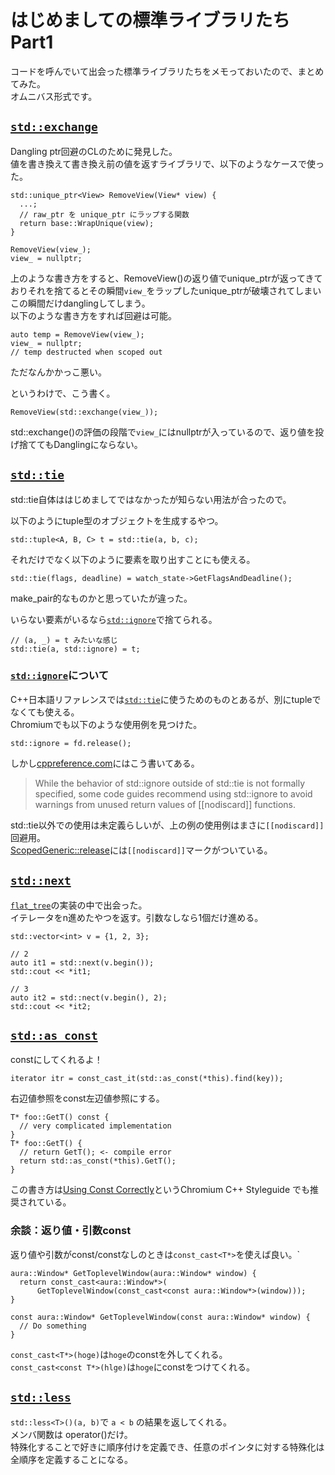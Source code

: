# はじめましての標準ライブラリたち Part1

コードを呼んでいて出会った標準ライブラリたちをメモっておいたので、まとめてみた。  
オムニバス形式です。

## [`std::exchange`](https://cpprefjp.github.io/reference/utility/exchange.html)
Dangling ptr回避のCLのために発見した。  
値を書き換えて書き換え前の値を返すライブラリで、以下のようなケースで使った。

```cpp=
std::unique_ptr<View> RemoveView(View* view) {
  ...;
  // raw_ptr を unique_ptr にラップする関数
  return base::WrapUnique(view);
}

RemoveView(view_);
view_ = nullptr;
```

上のような書き方をすると、RemoveView()の返り値でunique_ptrが返ってきておりそれを捨てるとその瞬間`view_`をラップしたunique_ptrが破壊されてしまいこの瞬間だけdanglingしてしまう。  
以下のような書き方をすれば回避は可能。  
```cpp=
auto temp = RemoveView(view_);
view_ = nullptr;
// temp destructed when scoped out
```
ただなんかかっこ悪い。  

というわけで、こう書く。
```cpp=
RemoveView(std::exchange(view_));
```
std::exchange()の評価の段階で`view_`にはnullptrが入っているので、返り値を投げ捨ててもDanglingにならない。  

## [`std::tie`](https://cpprefjp.github.io/reference/tuple/tie.html)
std::tie自体ははじめましてではなかったが知らない用法が合ったので。  

以下のようにtuple型のオブジェクトを生成するやつ。
```cpp=
std::tuple<A, B, C> t = std::tie(a, b, c);
```

それだけでなく以下のように要素を取り出すことにも使える。

```cpp=
std::tie(flags, deadline) = watch_state->GetFlagsAndDeadline();
```
make_pair的なものかと思っていたが違った。

いらない要素がいるなら[`std::ignore`](https://cpprefjp.github.io/reference/tuple/ignore.html)で捨てられる。
```cpp=
// (a, _) = t みたいな感じ
std::tie(a, std::ignore) = t;
```

### [`std::ignore`](https://cpprefjp.github.io/reference/tuple/ignore.html)について
C++日本語リファレンスでは[`std::tie`](https://cpprefjp.github.io/reference/tuple/tie.html)に使うためのものとあるが、別にtupleでなくても使える。  
Chromiumでも以下のような使用例を見つけた。
```cpp=
std::ignore = fd.release();
```
しかし[cppreference.com](https://en.cppreference.com/w/cpp/utility/tuple/ignore)にはこう書いてある。  
> While the behavior of std::ignore outside of std::tie is not formally specified, some code guides recommend using std::ignore to avoid warnings from unused return values of [[nodiscard]] functions.

std::tie以外での使用は未定義らしいが、上の例の使用例はまさに`[[nodiscard]]`回避用。  
[ScopedGeneric::release](https://source.chromium.org/chromium/chromium/src/+/refs/heads/main:base/scoped_generic.h;l=148;drc=e510fa298843c8ff43b538742e4fa16306da265f)には`[[nodiscard]]`マークがついている。

## [`std::next`](https://cpprefjp.github.io/reference/iterator/next.html)
[`flat_tree`](https://source.chromium.org/chromium/chromium/src/+/refs/heads/main:base/containers/flat_tree.h;l=1036;drc=dc11a1d175fad2a88df80a83b1b0cf2f20d348bd)の実装の中で出会った。  
イテレータをn進めたやつを返す。引数なしなら1個だけ進める。
```cpp=
std::vector<int> v = {1, 2, 3};

// 2
auto it1 = std::next(v.begin());
std::cout << *it1;

// 3
auto it2 = std::nect(v.begin(), 2);
std::cout << *it2;
```

## [`std::as_const`](https://cpprefjp.github.io/reference/utility/as_const.html)
constにしてくれるよ！  
```cpp=
iterator itr = const_cast_it(std::as_const(*this).find(key));
```

右辺値参照をconst左辺値参照にする。
```cpp=
T* foo::GetT() const {
  // very complicated implementation
}
T* foo::GetT() {
  // return GetT(); <- compile error
  return std::as_const(*this).GetT();
}
```
この書き方は[Using Const Correctly](https://source.chromium.org/chromium/chromium/src/+/main:styleguide/c++/const.md)というChromium C++ Styleguide でも推奨されている。  

### 余談：返り値・引数const
返り値や引数がconst/constなしのときは`const_cast<T*>`を使えば良い。`  
```cpp=
aura::Window* GetToplevelWindow(aura::Window* window) {
  return const_cast<aura::Window*>(
      GetToplevelWindow(const_cast<const aura::Window*>(window)));
}

const aura::Window* GetToplevelWindow(const aura::Window* window) {
  // Do something
}
```
`const_cast<T*>(hoge)`は`hoge`のconstを外してくれる。  
`const_cast<const T*>(hlge)`は`hoge`にconstをつけてくれる。  

## [`std::less`](https://cpprefjp.github.io/reference/functional/less.html)
`std::less<T>()(a, b)`で `a < b` の結果を返してくれる。  
メンバ関数は operator()だけ。  
特殊化することで好きに順序付けを定義でき、任意のポインタに対する特殊化は全順序を定義することになる。
